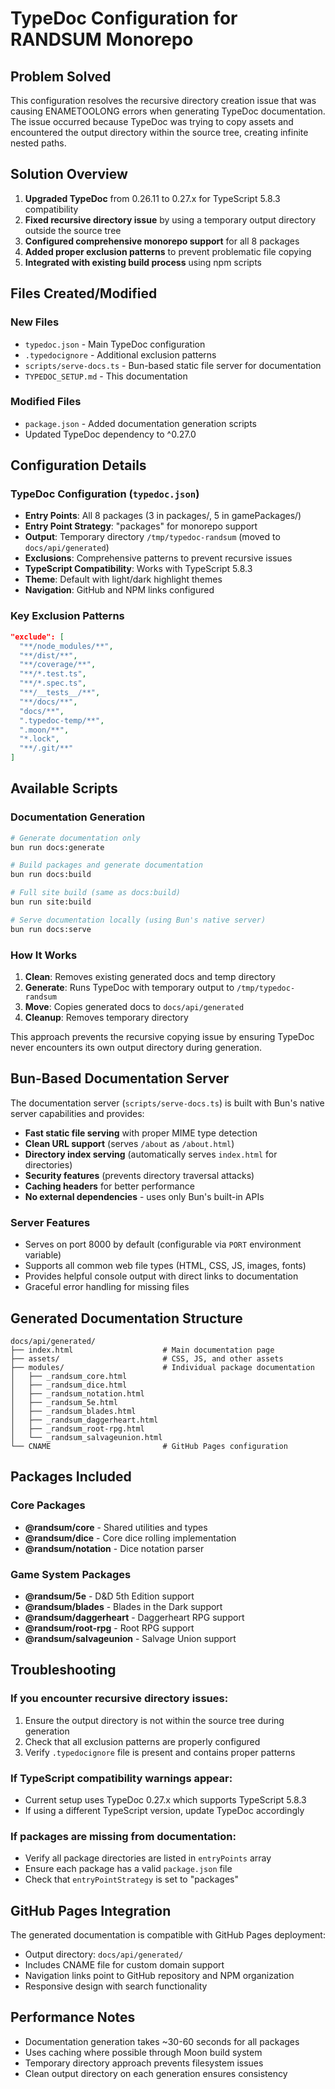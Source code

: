 # TypeDoc Configuration for RANDSUM Monorepo

## Problem Solved

This configuration resolves the recursive directory creation issue that was causing ENAMETOOLONG errors when generating TypeDoc documentation. The issue occurred because TypeDoc was trying to copy assets and encountered the output directory within the source tree, creating infinite nested paths.

## Solution Overview

1. **Upgraded TypeDoc** from 0.26.11 to 0.27.x for TypeScript 5.8.3 compatibility
2. **Fixed recursive directory issue** by using a temporary output directory outside the source tree
3. **Configured comprehensive monorepo support** for all 8 packages
4. **Added proper exclusion patterns** to prevent problematic file copying
5. **Integrated with existing build process** using npm scripts

## Files Created/Modified

### New Files
- `typedoc.json` - Main TypeDoc configuration
- `.typedocignore` - Additional exclusion patterns
- `scripts/serve-docs.ts` - Bun-based static file server for documentation
- `TYPEDOC_SETUP.md` - This documentation

### Modified Files
- `package.json` - Added documentation generation scripts
- Updated TypeDoc dependency to ^0.27.0

## Configuration Details

### TypeDoc Configuration (`typedoc.json`)
- **Entry Points**: All 8 packages (3 in packages/, 5 in gamePackages/)
- **Entry Point Strategy**: "packages" for monorepo support
- **Output**: Temporary directory `/tmp/typedoc-randsum` (moved to `docs/api/generated`)
- **Exclusions**: Comprehensive patterns to prevent recursive issues
- **TypeScript Compatibility**: Works with TypeScript 5.8.3
- **Theme**: Default with light/dark highlight themes
- **Navigation**: GitHub and NPM links configured

### Key Exclusion Patterns
```json
"exclude": [
  "**/node_modules/**",
  "**/dist/**", 
  "**/coverage/**",
  "**/*.test.ts",
  "**/*.spec.ts",
  "**/__tests__/**",
  "**/docs/**",
  "docs/**",
  ".typedoc-temp/**",
  ".moon/**",
  "*.lock",
  "**/.git/**"
]
```

## Available Scripts

### Documentation Generation
```bash
# Generate documentation only
bun run docs:generate

# Build packages and generate documentation  
bun run docs:build

# Full site build (same as docs:build)
bun run site:build

# Serve documentation locally (using Bun's native server)
bun run docs:serve
```

### How It Works

1. **Clean**: Removes existing generated docs and temp directory
2. **Generate**: Runs TypeDoc with temporary output to `/tmp/typedoc-randsum`
3. **Move**: Copies generated docs to `docs/api/generated`
4. **Cleanup**: Removes temporary directory

This approach prevents the recursive copying issue by ensuring TypeDoc never encounters its own output directory during generation.

## Bun-Based Documentation Server

The documentation server (`scripts/serve-docs.ts`) is built with Bun's native server capabilities and provides:

- **Fast static file serving** with proper MIME type detection
- **Clean URL support** (serves `/about` as `/about.html`)
- **Directory index serving** (automatically serves `index.html` for directories)
- **Security features** (prevents directory traversal attacks)
- **Caching headers** for better performance
- **No external dependencies** - uses only Bun's built-in APIs

### Server Features
- Serves on port 8000 by default (configurable via `PORT` environment variable)
- Supports all common web file types (HTML, CSS, JS, images, fonts)
- Provides helpful console output with direct links to documentation
- Graceful error handling for missing files

## Generated Documentation Structure

```
docs/api/generated/
├── index.html                    # Main documentation page
├── assets/                       # CSS, JS, and other assets
├── modules/                      # Individual package documentation
│   ├── _randsum_core.html
│   ├── _randsum_dice.html
│   ├── _randsum_notation.html
│   ├── _randsum_5e.html
│   ├── _randsum_blades.html
│   ├── _randsum_daggerheart.html
│   ├── _randsum_root-rpg.html
│   └── _randsum_salvageunion.html
└── CNAME                         # GitHub Pages configuration
```

## Packages Included

### Core Packages
- **@randsum/core** - Shared utilities and types
- **@randsum/dice** - Core dice rolling implementation  
- **@randsum/notation** - Dice notation parser

### Game System Packages
- **@randsum/5e** - D&D 5th Edition support
- **@randsum/blades** - Blades in the Dark support
- **@randsum/daggerheart** - Daggerheart RPG support
- **@randsum/root-rpg** - Root RPG support
- **@randsum/salvageunion** - Salvage Union support

## Troubleshooting

### If you encounter recursive directory issues:
1. Ensure the output directory is not within the source tree during generation
2. Check that all exclusion patterns are properly configured
3. Verify `.typedocignore` file is present and contains proper patterns

### If TypeScript compatibility warnings appear:
- Current setup uses TypeDoc 0.27.x which supports TypeScript 5.8.3
- If using a different TypeScript version, update TypeDoc accordingly

### If packages are missing from documentation:
- Verify all package directories are listed in `entryPoints` array
- Ensure each package has a valid `package.json` file
- Check that `entryPointStrategy` is set to "packages"

## GitHub Pages Integration

The generated documentation is compatible with GitHub Pages deployment:
- Output directory: `docs/api/generated/`
- Includes CNAME file for custom domain support
- Navigation links point to GitHub repository and NPM organization
- Responsive design with search functionality

## Performance Notes

- Documentation generation takes ~30-60 seconds for all packages
- Uses caching where possible through Moon build system
- Temporary directory approach prevents filesystem issues
- Clean output directory on each generation ensures consistency
